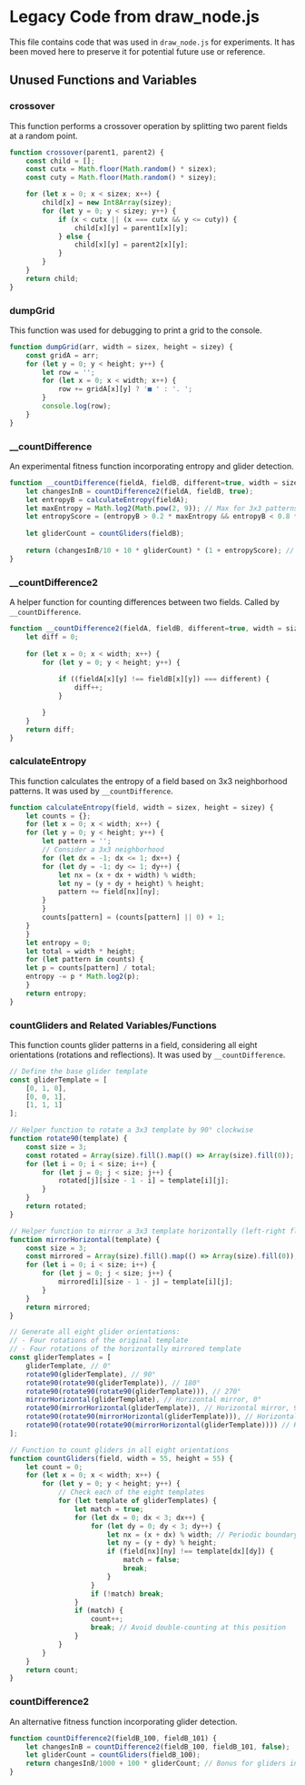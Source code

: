# Legacy Code from draw_node.js

This file contains code that was used in `draw_node.js` for experiments. It has been moved here to preserve it for potential future use or reference.

## Unused Functions and Variables

### crossover
This function performs a crossover operation by splitting two parent fields at a random point.

```javascript
function crossover(parent1, parent2) {
	const child = [];
	const cutx = Math.floor(Math.random() * sizex);
	const cuty = Math.floor(Math.random() * sizey);

	for (let x = 0; x < sizex; x++) {
		child[x] = new Int8Array(sizey);
		for (let y = 0; y < sizey; y++) {
			if (x < cutx || (x === cutx && y <= cuty)) {
				child[x][y] = parent1[x][y];
			} else {
				child[x][y] = parent2[x][y];
			}
		}
	}
	return child;
}
```

### dumpGrid
This function was used for debugging to print a grid to the console.

```javascript
function dumpGrid(arr, width = sizex, height = sizey) {
	const gridA = arr;
	for (let y = 0; y < height; y++) {
		let row = '';
		for (let x = 0; x < width; x++) {
			row += gridA[x][y] ? '■ ' : '. ';
		}
		console.log(row);
	}	
}
```

### __countDifference
An experimental fitness function incorporating entropy and glider detection.

```javascript
function __countDifference(fieldA, fieldB, different=true, width = sizex, height = sizey) {
	let changesInB = countDifference2(fieldA, fieldB, true);
	let entropyB = calculateEntropy(fieldA);
	let maxEntropy = Math.log2(Math.pow(2, 9)); // Max for 3x3 patterns
	let entropyScore = (entropyB > 0.2 * maxEntropy && entropyB < 0.8 * maxEntropy) ? 1 : 0;
	
	let gliderCount = countGliders(fieldB);
	
	return (changesInB/10 + 10 * gliderCount) * (1 + entropyScore); // Boost fitness for structured fields
}
```

### __countDifference2
A helper function for counting differences between two fields. Called by `__countDifference`.

```javascript
function __countDifference2(fieldA, fieldB, different=true, width = sizex, height = sizey) {
	let diff = 0;
	
	for (let x = 0; x < width; x++) {
		for (let y = 0; y < height; y++) {
			
			if ((fieldA[x][y] !== fieldB[x][y]) === different) {
				diff++;
			}

		}
	}
	return diff;
}
```

### calculateEntropy
This function calculates the entropy of a field based on 3x3 neighborhood patterns. It was used by `__countDifference`.

```javascript
function calculateEntropy(field, width = sizex, height = sizey) {
	let counts = {};
	for (let x = 0; x < width; x++) {
	for (let y = 0; y < height; y++) {
		let pattern = '';
		// Consider a 3x3 neighborhood
		for (let dx = -1; dx <= 1; dx++) {
		for (let dy = -1; dy <= 1; dy++) {
			let nx = (x + dx + width) % width;
			let ny = (y + dy + height) % height;
			pattern += field[nx][ny];
		}
		}
		counts[pattern] = (counts[pattern] || 0) + 1;
	}
	}
	let entropy = 0;
	let total = width * height;
	for (let pattern in counts) {
	let p = counts[pattern] / total;
	entropy -= p * Math.log2(p);
	}
	return entropy;
}
```

### countGliders and Related Variables/Functions
This function counts glider patterns in a field, considering all eight orientations (rotations and reflections). It was used by `__countDifference`.

```javascript
// Define the base glider template
const gliderTemplate = [
	[0, 1, 0],
	[0, 0, 1],
	[1, 1, 1]
];

// Helper function to rotate a 3x3 template by 90° clockwise
function rotate90(template) {
	const size = 3;
	const rotated = Array(size).fill().map(() => Array(size).fill(0));
	for (let i = 0; i < size; i++) {
		for (let j = 0; j < size; j++) {
			rotated[j][size - 1 - i] = template[i][j];
		}
	}
	return rotated;
}

// Helper function to mirror a 3x3 template horizontally (left-right flip)
function mirrorHorizontal(template) {
	const size = 3;
	const mirrored = Array(size).fill().map(() => Array(size).fill(0));
	for (let i = 0; i < size; i++) {
		for (let j = 0; j < size; j++) {
			mirrored[i][size - 1 - j] = template[i][j];
		}
	}
	return mirrored;
}

// Generate all eight glider orientations:
// - Four rotations of the original template
// - Four rotations of the horizontally mirrored template
const gliderTemplates = [
	gliderTemplate, // 0°
	rotate90(gliderTemplate), // 90°
	rotate90(rotate90(gliderTemplate)), // 180°
	rotate90(rotate90(rotate90(gliderTemplate))), // 270°
	mirrorHorizontal(gliderTemplate), // Horizontal mirror, 0°
	rotate90(mirrorHorizontal(gliderTemplate)), // Horizontal mirror, 90°
	rotate90(rotate90(mirrorHorizontal(gliderTemplate))), // Horizontal mirror, 180°
	rotate90(rotate90(rotate90(mirrorHorizontal(gliderTemplate)))) // Horizontal mirror, 270°
];

// Function to count gliders in all eight orientations
function countGliders(field, width = 55, height = 55) {
	let count = 0;
	for (let x = 0; x < width; x++) {
		for (let y = 0; y < height; y++) {
			// Check each of the eight templates
			for (let template of gliderTemplates) {
				let match = true;
				for (let dx = 0; dx < 3; dx++) {
					for (let dy = 0; dy < 3; dy++) {
						let nx = (x + dx) % width; // Periodic boundary
						let ny = (y + dy) % height;
						if (field[nx][ny] !== template[dx][dy]) {
							match = false;
							break;
						}
					}
					if (!match) break;
				}
				if (match) {
					count++;
					break; // Avoid double-counting at this position
				}
			}
		}
	}
	return count;
}
```

### countDifference2
An alternative fitness function incorporating glider detection.

```javascript
function countDifference2(fieldB_100, fieldB_101) {
	let changesInB = countDifference2(fieldB_100, fieldB_101, false);
	let gliderCount = countGliders(fieldB_100);
	return changesInB/1000 + 100 * gliderCount; // Bonus for gliders in any orientation
}
```
